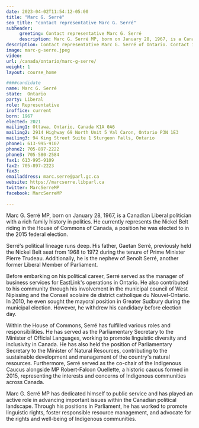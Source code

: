 ```yaml
---
date: 2023-04-02T11:54:12-05:00
title: "Marc G. Serré"
seo_title: "contact representative Marc G. Serré"
subheader:
     greeting: Contact representative Marc G. Serré
     description: Marc G. Serré MP, born on January 28, 1967, is a Canadian Liberal politician with a rich family history in politics.
description: Contact representative Marc G. Serré of Ontario. Contact information for Marc G. Serré includes email address, phone number, and mailing address.
image: marc-g-serre.jpeg
video:
url: /canada/ontario/marc-g-serre/
weight: 1
layout: course_home

####candidate
name: Marc G. Serré
state:	Ontario
party: Liberal
role: Representative
inoffice: current
born: 1967
elected: 2021
mailing1: Ottawa, Ontario, Canada K1A 0A6
mailing2: 2914 Highway 69 North Unit 5 Val Caron, Ontario P3N 1E3
mailing3: 94 King Street Suite 1 Sturgeon Falls, Ontario
phone1: 613-995-9107
phone2: 705-897-2222
phone3: 705-580-2584
fax1: 613-995-9109
fax2: 705-897-2223
fax3:
emailaddress: marc.serre@parl.gc.ca
website: https://marcserre.libparl.ca
twitter: MarcSerreMP
facebook: MarcSerreMP

---
```


Marc G. Serré MP, born on January 28, 1967, is a Canadian Liberal politician with a rich family history in politics. He currently represents the Nickel Belt riding in the House of Commons of Canada, a position he was elected to in the 2015 federal election.

Serré's political lineage runs deep. His father, Gaetan Serré, previously held the Nickel Belt seat from 1968 to 1972 during the tenure of Prime Minister Pierre Trudeau. Additionally, he is the nephew of Benoît Serré, another former Liberal Member of Parliament.

Before embarking on his political career, Serré served as the manager of business services for EastLink's operations in Ontario. He also contributed to his community through his involvement in the municipal council of West Nipissing and the Conseil scolaire de district catholique du Nouvel-Ontario. In 2010, he even sought the mayoral position in Greater Sudbury during the municipal election. However, he withdrew his candidacy before election day.

Within the House of Commons, Serré has fulfilled various roles and responsibilities. He has served as the Parliamentary Secretary to the Minister of Official Languages, working to promote linguistic diversity and inclusivity in Canada. He has also held the position of Parliamentary Secretary to the Minister of Natural Resources, contributing to the sustainable development and management of the country's natural resources. Furthermore, Serré served as the co-chair of the Indigenous Caucus alongside MP Robert-Falcon Ouellette, a historic caucus formed in 2015, representing the interests and concerns of Indigenous communities across Canada.

Marc G. Serré MP has dedicated himself to public service and has played an active role in advancing important issues within the Canadian political landscape. Through his positions in Parliament, he has worked to promote linguistic rights, foster responsible resource management, and advocate for the rights and well-being of Indigenous communities.
